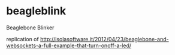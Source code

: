 beagleblink
===========

Beaglebone Blinker

replication of http://isolasoftware.it/2012/04/23/beaglebone-and-websockets-a-full-example-that-turn-onoff-a-led/